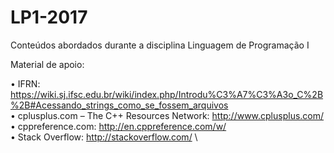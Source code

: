 # LP1-2017
Conteúdos abordados durante a disciplina Linguagem de Programação I

Material de apoio:

•  IFRN: https://wiki.sj.ifsc.edu.br/wiki/index.php/Introdu%C3%A7%C3%A3o_C%2B%2B#Acessando_strings_como_se_fossem_arquivos \
• cplusplus.com – The C++ Resources Network: http://www.cplusplus.com/ \
• cppreference.com: http://en.cppreference.com/w/ \
• Stack Overflow: http://stackoverflow.com/ \
